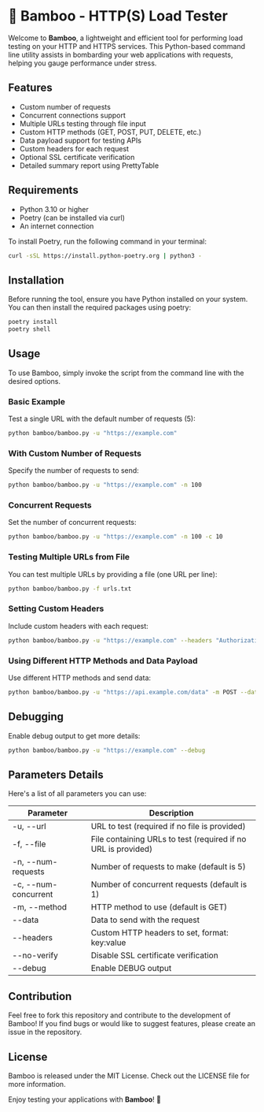 # :bamboo: Bamboo - HTTP(S) Load Tester

Welcome to **Bamboo**, a lightweight and efficient tool for performing load testing on your HTTP and HTTPS services. This Python-based command line utility assists in bombarding your web applications with requests, helping you gauge performance under stress.

## Features

- Custom number of requests
- Concurrent connections support
- Multiple URLs testing through file input
- Custom HTTP methods (GET, POST, PUT, DELETE, etc.)
- Data payload support for testing APIs
- Custom headers for each request
- Optional SSL certificate verification
- Detailed summary report using PrettyTable

## Requirements

- Python 3.10 or higher
- Poetry (can be installed via curl)
- An internet connection

To install Poetry, run the following command in your terminal:
```bash
curl -sSL https://install.python-poetry.org | python3 -
```


## Installation

Before running the tool, ensure you have Python installed on your system. You can then install the required packages using poetry:

```bash
poetry install
poetry shell
```

## Usage

To use Bamboo, simply invoke the script from the command line with the desired options.

### Basic Example

Test a single URL with the default number of requests (5):
```bash
python bamboo/bamboo.py -u "https://example.com"
```

### With Custom Number of Requests

Specify the number of requests to send:
```bash
python bamboo/bamboo.py -u "https://example.com" -n 100
```

### Concurrent Requests

Set the number of concurrent requests:
```bash
python bamboo/bamboo.py -u "https://example.com" -n 100 -c 10
```

### Testing Multiple URLs from File

You can test multiple URLs by providing a file (one URL per line):
```bash
python bamboo/bamboo.py -f urls.txt
```

### Setting Custom Headers

Include custom headers with each request:
```bash
python bamboo/bamboo.py -u "https://example.com" --headers "Authorization:Bearer YOUR_TOKEN" "Content-Type:application/json"
```

### Using Different HTTP Methods and Data Payload

Use different HTTP methods and send data:
```bash
python bamboo/bamboo.py -u "https://api.example.com/data" -m POST --data '{"key":"value"}'
```

## Debugging

Enable debug output to get more details:
```bash
python bamboo/bamboo.py -u "https://example.com" --debug
```

## Parameters Details

Here's a list of all parameters you can use:

Parameter | Description
--- | ---
-u, --url | URL to test (required if no file is provided)
-f, --file | File containing URLs to test (required if no URL is provided)
-n, --num-requests | Number of requests to make (default is 5)
-c, --num-concurrent | Number of concurrent requests (default is 1)
-m, --method | HTTP method to use (default is GET)
--data | Data to send with the request
--headers | Custom HTTP headers to set, format: key:value
--no-verify | Disable SSL certificate verification
--debug | Enable DEBUG output

## Contribution

Feel free to fork this repository and contribute to the development of Bamboo! If you find bugs or would like to suggest features, please create an issue in the repository.

## License

Bamboo is released under the MIT License. Check out the LICENSE file for more information.

Enjoy testing your applications with **Bamboo**! 🚀
